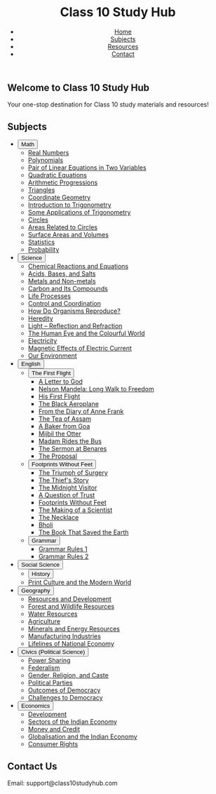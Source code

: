 <!DOCTYPE html>
<html lang="en">
<head>
    <meta charset="UTF-8">
    <meta name="viewport" content="width=device-width, initial-scale=1.0">
    <meta name="description" content="Class 10 Study Hub - Get all the study materials, notes, and solutions for Class 10 subjects including Math, Science, English, and Social Science.">
    <meta name="keywords" content="Class 10 notes, Class 10 solutions, Class 10 study materials, Class 10 syllabus, Class 10 resources, Class 10 Math, Class 10 Science, Class 10 English, Class 10 Social Science">
    <meta name="author" content="Class 10 Study Hub">
    <meta property="og:title" content="Class 10 Study Hub">
    <meta property="og:description" content="Your one-stop destination for Class 10 study materials, notes, and solutions across all subjects.">
    <meta property="og:image" content="https://www.class10studyhub.com/images/thumbnail.jpg"> <!-- Replace with your actual image URL -->
    <meta property="og:url" content="https://www.class10studyhub.com">
    <meta name="robots" content="index, follow">
    <meta http-equiv="X-UA-Compatible" content="IE=edge">
    <title>Class 10 Study Hub</title>
    <link rel="stylesheet" href="styles.css">
    <script type="application/ld+json">
    {
      "@context": "https://schema.org",
      "@type": "EducationalOccupationalCredential",
      "name": "Class 10 Study Hub",
      "educationalCredentialAwarded": "Class 10",
      "provider": {
        "@type": "Organization",
        "name": "Class 10 Study Hub"
      },
      "url": "https://www.class10studyhub.com"
    }
    </script>
</head>
<body>
    <header>
        <h1>Class 10 Study Hub</h1>
        <nav>
            <ul>
                <li><a href="#home">Home</a></li>
                <li><a href="#subjects">Subjects</a></li>
                <li><a href="#resources">Resources</a></li>
                <li><a href="#contact">Contact</a></li>
            </ul>
        </nav>
    </header>
    <section id="home">
        <h2>Welcome to Class 10 Study Hub</h2>
        <p>Your one-stop destination for Class 10 study materials and resources!</p>
    </section>
    <section id="subjects">
        <h2>Subjects</h2>
        <ul>
            <li>
                <button class="toggle-btn">Math</button>
                <ul class="toggle-content">
                    <li><a href="math/real-numbers.html">Real Numbers</a></li>
                    <li><a href="math/polynomials.html">Polynomials</a></li>
                    <li><a href="math/pair-linear-equations.html">Pair of Linear Equations in Two Variables</a></li>
                    <li><a href="math/quadratic-equations.html">Quadratic Equations</a></li>
                    <li><a href="math/arithmetic-progressions.html">Arithmetic Progressions</a></li>
                    <li><a href="math/triangles.html">Triangles</a></li>
                    <li><a href="math/coordinate-geometry.html">Coordinate Geometry</a></li>
                    <li><a href="math/introduction-to-trigonometry.html">Introduction to Trigonometry</a></li>
                    <li><a href="math/some-applications-of-trigonometry.html">Some Applications of Trigonometry</a></li>
                    <li><a href="math/circles.html">Circles</a></li>                    
                    <li><a href="math/areas-related-to-circles.html">Areas Related to Circles</a></li>
                    <li><a href="math/surface-areas-and-volumes.html">Surface Areas and Volumes</a></li>
                    <li><a href="math/statistics.html">Statistics</a></li>
                    <li><a href="math/probability.html">Probability</a></li>
                </ul>
            </li>
            <li>
                <button class="toggle-btn">Science</button>
                <ul class="toggle-content">
                    <li><a href="science/chemical-reactions.html">Chemical Reactions and Equations</a></li>
                    <li><a href="science/acids-bases-salts.html">Acids, Bases, and Salts</a></li>
                    <li><a href="science/metals-and-non-metals.html">Metals and Non-metals</a></li>
                    <li><a href="science/carbon-and-its-compounds.html">Carbon and Its Compounds</a></li>
                    <li><a href="science/life-processes.html">Life Processes</a></li>
                    <li><a href="science/control-and-coordination.html">Control and Coordination</a></li>
                    <li><a href="science/how-do-organisms-reproduce.html">How Do Organisms Reproduce?</a></li>
                    <li><a href="science/heredity.html">Heredity</a></li>
                    <li><a href="science/light-reflection-refraction.html">Light – Reflection and Refraction</a></li>
                    <li><a href="science/human-eye-colourful-world.html">The Human Eye and the Colourful World</a></li>
                    <li><a href="science/electricity.html">Electricity</a></li>
                    <li><a href="science/magnetic-effects-electric-current.html">Magnetic Effects of Electric Current</a></li>
                    <li><a href="science/our-environment.html">Our Environment</a></li>
                </ul>
            </li>
            <li>
                <button class="toggle-btn">English</button>
                <ul class="toggle-content">
                    <li>
                        <button class="toggle-btn">The First Flight</button>
                        <ul class="toggle-content">
                            <li><a href="english/first-flight/a-letter-to-god.html">A Letter to God</a></li>
                            <li><a href="english/first-flight/nelson-mandela-long-walk-to-freedom.html">Nelson Mandela: Long Walk to Freedom</a></li>
                            <li><a href="english/first-flight/his-first-flight.html">His First Flight</a></li>
                            <li><a href="english/first-flight/the-black-aeroplane.html">The Black Aeroplane</a></li>
                            <li><a href="english/first-flight/from-the-diary-of-anne-frank.html">From the Diary of Anne Frank</a></li>
                            <li><a href="english/first-flight/the-tea-of-assam.html">The Tea of Assam</a></li>
                            <li><a href="english/first-flight/a-baker-from-goa.html">A Baker from Goa</a></li>
                            <li><a href="english/first-flight/mijbil-the-otter.html">Mijbil the Otter</a></li>
                            <li><a href="english/first-flight/madam-rides-the-bus.html">Madam Rides the Bus</a></li>
                            <li><a href="english/first-flight/the-sermon-at-benares.html">The Sermon at Benares</a></li>
                            <li><a href="english/first-flight/the-proposal.html">The Proposal</a></li>
                        </ul>
                    </li>
                    <li>
                        <button class="toggle-btn">Footprints Without Feet</button>
                        <ul class="toggle-content">
                            <li><a href="english/footprints-without-feet/the-triumph-of-surgery.html">The Triumph of Surgery</a></li>
                            <li><a href="english/footprints-without-feet/the-thiefs-story.html">The Thief's Story</a></li>
                            <li><a href="english/footprints-without-feet/the-midnight-visitor.html">The Midnight Visitor</a></li>
                            <li><a href="english/footprints-without-feet/a-question-of-trust.html">A Question of Trust</a></li>
                            <li><a href="english/footprints-without-feet/footprints-without-feet.html">Footprints Without Feet</a></li>
                            <li><a href="english/footprints-without-feet/the-making-of-a-scientist.html">The Making of a Scientist</a></li>
                            <li><a href="english/footprints-without-feet/the-necklace.html">The Necklace</a></li>
                            <li><a href="english/footprints-without-feet/bholi.html">Bholi</a></li>
                            <li><a href="english/footprints-without-feet/the-book-that-saved-the-earth.html">The Book That Saved the Earth</a></li>
                        </ul>
                    </li>
                    <li>
                        <button class="toggle-btn">Grammar</button>
                        <ul class="toggle-content">
                            <li><a href="english/grammar/grammar-rules-1.html">Grammar Rules 1</a></li>
                            <li><a href="english/grammar/grammar-rules-2.html">Grammar Rules 2</a></li>
                        </ul>
                    </li>
                </ul>
            </li>
            <li>
                <button class="toggle-btn">Social Science</button>
                <ul class="toggle-content">
                    <li>
                        <button class="toggle-btn">History</button>
                        <li><a href="social-science/history/print-culture-and-modern-world.html">Print Culture and the Modern World</a></li>
                        </ul>
                    </li>
                    <li>
                        <button class="toggle-btn">Geography</button>
                        <ul class="toggle-content">
                            <li><a href="social-science/geography/resources-and-development.html">Resources and Development</a></li>
                            <li><a href="social-science/geography/forest-and-wildlife-resources.html">Forest and Wildlife Resources</a></li>
                            <li><a href="social-science/geography/water-resources.html">Water Resources</a></li>
                            <li><a href="social-science/geography/agriculture.html">Agriculture</a></li>
                            <li><a href="social-science/geography/minerals-and-energy-resources.html">Minerals and Energy Resources</a></li>
                            <li><a href="social-science/geography/manufacturing-industries.html">Manufacturing Industries</a></li>
                            <li><a href="social-science/geography/lifelines-of-national-economy.html">Lifelines of National Economy</a></li>
                        </ul>
                    </li>
                    <li>
                        <button class="toggle-btn">Civics (Political Science)</button>
                        <ul class="toggle-content">
                            <li><a href="social-science/civics/power-sharing.html">Power Sharing</a></li>
                            <li><a href="social-science/civics/federalism.html">Federalism</a></li>
                            <li><a href="social-science/civics/gender-religion-caste.html">Gender, Religion, and Caste</a></li>
                            <li><a href="social-science/civics/political-parties.html">Political Parties</a></li>
                            <li><a href="social-science/civics/outcomes-of-democracy.html">Outcomes of Democracy</a></li>
                            <li><a href="social-science/civics/challenges-to-democracy.html">Challenges to Democracy</a></li>
                        </ul>
                    </li>
                    <li>
                        <button class="toggle-btn">Economics</button>
                        <ul class="toggle-content">
                            <li><a href="social-science/economics/development.html">Development</a></li>
                            <li><a href="social-science/economics/sectors-of-the-indian-economy.html">Sectors of the Indian Economy</a></li>
                            <li><a href="social-science/economics/money-and-credit.html">Money and Credit</a></li>
                            <li><a href="social-science/economics/globalisation-and-indian-economy.html">Globalisation and the Indian Economy</a></li>
                            <li><a href="social-science/economics/consumer-rights.html">Consumer Rights</a></li>
                        </ul>
                    </li>
                </ul>
            </li>
        </ul>
    </section>
    <footer id="contact">
        <h2>Contact Us</h2>
        <p>Email: support@class10studyhub.com</p>
    </footer>
    <script>
        const toggleBtns = document.querySelectorAll('.toggle-btn');
        toggleBtns.forEach(button => {
            button.addEventListener('click', () => {
                const content = button.nextElementSibling;
                content.style.display = content.style.display === 'block' ? 'none' : 'block';
            });
        });
    </script>
</body>
</html>
